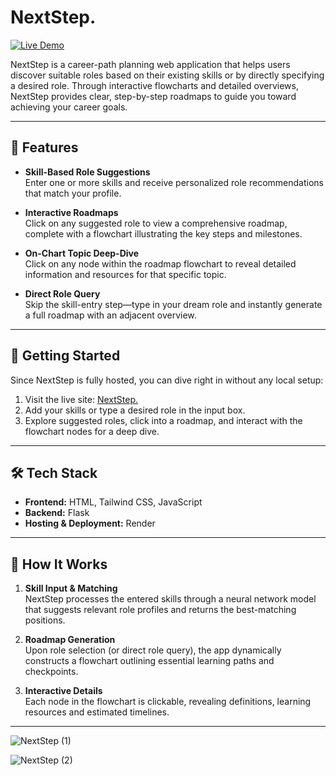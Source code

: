 # NextStep.

[![Live Demo](https://img.shields.io/badge/demo-online-brightgreen)](https://nextstep-app.onrender.com)

NextStep is a career-path planning web application that helps users discover suitable roles based on their existing skills or by directly specifying a desired role. Through interactive flowcharts and detailed overviews, NextStep provides clear, step-by-step roadmaps to guide you toward achieving your career goals.

---

## 🌟 Features

- **Skill-Based Role Suggestions**  
  Enter one or more skills and receive personalized role recommendations that match your profile.

- **Interactive Roadmaps**  
  Click on any suggested role to view a comprehensive roadmap, complete with a flowchart illustrating the key steps and milestones.

- **On-Chart Topic Deep-Dive**  
  Click on any node within the roadmap flowchart to reveal detailed information and resources for that specific topic.

- **Direct Role Query**  
  Skip the skill-entry step—type in your dream role and instantly generate a full roadmap with an adjacent overview.

---

## 🚀 Getting Started

Since NextStep is fully hosted, you can dive right in without any local setup:

1. Visit the live site: [NextStep.](https://nextstep-app.onrender.com)
2. Add your skills or type a desired role in the input box.
3. Explore suggested roles, click into a roadmap, and interact with the flowchart nodes for a deep dive.


---

## 🛠 Tech Stack

- **Frontend:** HTML, Tailwind CSS, JavaScript  
- **Backend:** Flask  
- **Hosting & Deployment:** Render



---

## 📖 How It Works

1. **Skill Input & Matching**  
   NextStep processes the entered skills through a neural network model that suggests relevant role profiles and returns the best-matching positions.

2. **Roadmap Generation**  
   Upon role selection (or direct role query), the app dynamically constructs a flowchart outlining essential learning paths and checkpoints.

3. **Interactive Details**  
   Each node in the flowchart is clickable, revealing definitions, learning resources and estimated timelines.

---

![NextStep (1)](https://github.com/user-attachments/assets/7bd888a7-1659-466e-9432-e34d28c5c64d)

![NextStep (2)](https://github.com/user-attachments/assets/fda5f4ab-ccce-403d-aeb4-461ede4d906c)

